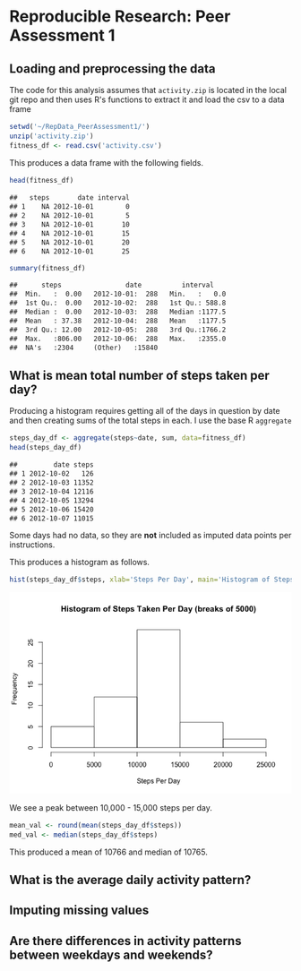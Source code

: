 # Reproducible Research: Peer Assessment 1


## Loading and preprocessing the data

The code for this analysis assumes that `activity.zip` is located in the local
git repo and then uses R's functions to extract it and load the csv to a data
frame


```r
setwd('~/RepData_PeerAssessment1/')
unzip('activity.zip')
fitness_df <- read.csv('activity.csv')
```

This produces a data frame with the following fields.


```r
head(fitness_df)
```

```
##   steps       date interval
## 1    NA 2012-10-01        0
## 2    NA 2012-10-01        5
## 3    NA 2012-10-01       10
## 4    NA 2012-10-01       15
## 5    NA 2012-10-01       20
## 6    NA 2012-10-01       25
```

```r
summary(fitness_df)
```

```
##      steps                date          interval     
##  Min.   :  0.00   2012-10-01:  288   Min.   :   0.0  
##  1st Qu.:  0.00   2012-10-02:  288   1st Qu.: 588.8  
##  Median :  0.00   2012-10-03:  288   Median :1177.5  
##  Mean   : 37.38   2012-10-04:  288   Mean   :1177.5  
##  3rd Qu.: 12.00   2012-10-05:  288   3rd Qu.:1766.2  
##  Max.   :806.00   2012-10-06:  288   Max.   :2355.0  
##  NA's   :2304     (Other)   :15840
```


## What is mean total number of steps taken per day?

Producing a histogram requires getting all of the days in question by date 
and then creating sums of the total steps in each. I use the base R `aggregate`


```r
steps_day_df <- aggregate(steps~date, sum, data=fitness_df)
head(steps_day_df)
```

```
##         date steps
## 1 2012-10-02   126
## 2 2012-10-03 11352
## 3 2012-10-04 12116
## 4 2012-10-05 13294
## 5 2012-10-06 15420
## 6 2012-10-07 11015
```

Some days had no data, so they are **not** included as imputed data points per 
instructions.

This produces a histogram as follows.

```r
hist(steps_day_df$steps, xlab='Steps Per Day', main='Histogram of Steps Taken Per Day (breaks of 5000)')
```

![](PA1_template_files/figure-html/unnamed-chunk-4-1.png)<!-- -->

We see a peak between 10,000 - 15,000 steps per day. 


```r
mean_val <- round(mean(steps_day_df$steps))
med_val <- median(steps_day_df$steps)
```

This produced a mean of 10766 and median of 10765.

## What is the average daily activity pattern?



## Imputing missing values



## Are there differences in activity patterns between weekdays and weekends?
